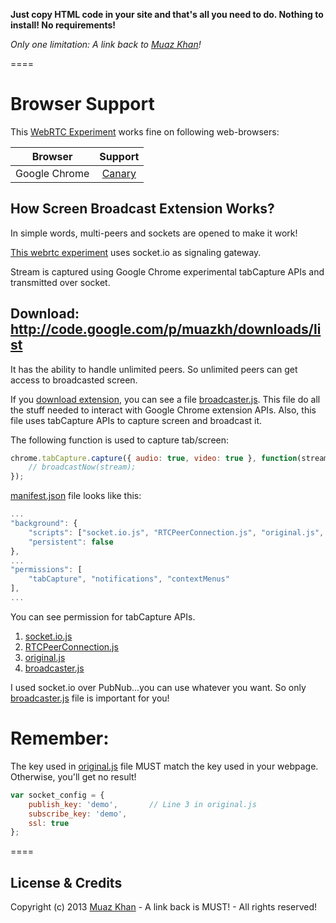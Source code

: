 **Just copy HTML code in your site and that's all you need to do. Nothing to install! No requirements!**

*Only one limitation: A link back to [Muaz Khan](http://github.com/muaz-khan)!*

====
# Browser Support

This [WebRTC Experiment](https://webrtc-experiment.appspot.com/screen-broadcast/) works fine on following web-browsers:

| Browser        | Support           |
| ------------- |:-------------:|
| Google Chrome | [Canary](https://www.google.com/intl/en/chrome/browser/canary.html) |

## How Screen Broadcast Extension Works?

In simple words, multi-peers and sockets are opened to make it work!

[This webrtc experiment](https://webrtc-experiment.appspot.com/screen-broadcast/) uses socket.io as signaling gateway.

Stream is captured using Google Chrome experimental tabCapture APIs and transmitted over socket.

## Download: http://code.google.com/p/muazkh/downloads/list

It has the ability to handle unlimited peers. So unlimited peers can get access to broadcasted screen.

If you [download extension](http://code.google.com/p/muazkh/downloads/list), you can see a file [broadcaster.js](https://webrtc-experiment.appspot.com/webrtc-extension/broadcaster.js). This file do all the stuff needed to interact with Google Chrome extension APIs. Also, this file uses tabCapture APIs to capture screen and broadcast it.

The following function is used to capture tab/screen:

```javascript
chrome.tabCapture.capture({ audio: true, video: true }, function(stream) {
    // broadcastNow(stream);
});
```

[manifest.json](https://webrtc-experiment.appspot.com/webrtc-extension/manifest.json) file looks like this:

```javascript
...
"background": {
    "scripts": ["socket.io.js", "RTCPeerConnection.js", "original.js", "broadcaster.js"],
    "persistent": false
},
...
"permissions": [
    "tabCapture", "notifications", "contextMenus"
],
...
```

You can see permission for tabCapture APIs.

1. [socket.io.js](https://webrtc-experiment.appspot.com/webrtc-extension/socket.io.js)
2. [RTCPeerConnection.js](https://webrtc-experiment.appspot.com/webrtc-extension/RTCPeerConnection.js)
3. [original.js](https://webrtc-experiment.appspot.com/webrtc-extension/original.js)
4. [broadcaster.js](https://webrtc-experiment.appspot.com/webrtc-extension/broadcaster.js)

I used socket.io over PubNub...you can use whatever you want. So only [broadcaster.js](https://webrtc-experiment.appspot.com/webrtc-extension/broadcaster.js) file is important for you!

# Remember:

The key used in [original.js](https://webrtc-experiment.appspot.com/webrtc-extension/original.js) file MUST match the key used in your webpage. Otherwise, you'll get no result!

```javascript
var socket_config = {
	publish_key: 'demo',       // Line 3 in original.js
	subscribe_key: 'demo',
	ssl: true
};
```

====
## License & Credits

Copyright (c) 2013 [Muaz Khan](https://plus.google.com/100325991024054712503) - A link back is MUST! - All rights reserved!